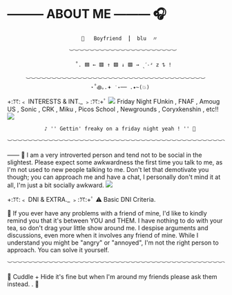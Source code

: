 # ——— ABOUT ME ——— 🎧
                            🎤   Boyfriend  ┋  blu  〃
                    
                        ︶︶︶︶︶︶︶︶︶︶︶︶︶︶︶︶︶︶︶︶︶
                         
                          ˚. 🟦 ← 🟥 ↑ 🟩 ↓ 🟪 → ˎˊ˗ᶻ 𝗓 𐰁 !
                          
          ︶︶︶︶︶︶︶︶︶︶︶︶︶︶︶︶︶︶︶︶︶︶︶︶︶︶︶︶︶︶︶︶︶︶︶ 
                               ⋆˚꩜｡.𖥔 ݁ ˖── .✦~(💥)  
+:ꔫ:﹤ INTERESTS & INT._ ﹥:ꔫ:+ﾟ
<img src="https://i.ibb.co/0BkYbH7/IMG-5459.gif"/> Friday Night FUnkin , FNAF , Amoug US , Sonic , CRK , Miku , Picos School , Newgrounds , Coryxkenshin , etc!! <img src="https://i.ibb.co/dGLPnnw/IMG-6985.gif"/>


                ♪ '' Gettin' freaky on a friday night yeah ! '' 🎤

    ︶︶︶︶︶︶︶︶︶︶︶︶︶︶︶︶︶︶︶︶︶︶︶︶︶︶︶︶︶︶︶︶︶︶︶︶︶︶︶︶︶︶︶︶ 


—— 🎤 
I am a very introverted person and tend not to be social in the slightest. Please expect some awkwardness the first time you talk to me, as I'm not used to new people talking to me. Don't let that demotivate you though; you can approach me and have a chat, I personally don't mind it at all, I'm just a bit socially awkward. <img src="https://i.ibb.co/68RS7wF/IMG-5210.gif"/>




+:ꔫ:﹤ DNI & EXTRA._ ﹥:ꔫ:+ﾟ
⚠️ Basic DNI Criteria. 


🔫 If you ever have any problems with a friend of mine, I'd like to kindly remind you that it's between YOU and THEM. I have nothing to do with your tea, so don't drag your little show around me. I despise arguments and discussions, even more when it involves any friend of mine. While I understand you might be "angry" or "annoyed", I'm not the right person to approach. You can solve it yourself. 


    ︶︶︶︶︶︶︶︶︶︶︶︶︶︶︶︶︶︶︶︶︶︶︶︶︶︶︶︶︶︶︶︶︶︶︶︶︶︶︶︶︶︶︶︶

    
🩵 Cuddle + Hide it's fine but when I'm around my friends please ask them instead. . 🎤
                                
